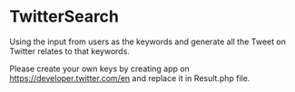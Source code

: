# TwitterSearch
Using the input from users as the keywords and generate all the Tweet on Twitter relates to that keywords.

Please create your own keys by creating app on https://developer.twitter.com/en and replace it in Result.php file.
